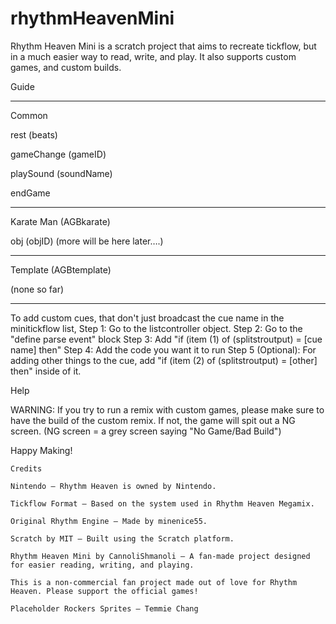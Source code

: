 # rhythmHeavenMini
Rhythm Heaven Mini is a scratch project that aims to recreate tickflow, but in a much easier way to read, write, and play.
It also supports custom games, and custom builds.





Guide 

------------

Common 



rest (beats)

gameChange (gameID)

playSound (soundName)

endGame


------------

Karate Man (AGBkarate)




obj (objID)
(more will be here later….)


------------

Template (AGBtemplate)



(none so far)


------------

To add custom cues, that don't just broadcast the cue name in the minitickflow list, 
Step 1: Go to the listcontroller object.
Step 2: Go to the "define parse event" block
Step 3: Add "if (item (1) of (splitstroutput) = [cue name] then"
Step 4: Add the code you want it to run
Step 5 (Optional): For adding other things to the cue, add "if (item (2) of (splitstroutput) = [other] then" inside of it.



 Help 

 

WARNING: If you try to run a remix with custom games, please make sure to have the build of the custom remix. If not, the game will spit out a NG screen.
(NG screen = a grey screen saying "No Game/Bad Build")


Happy Making!


    Credits

    Nintendo — Rhythm Heaven is owned by Nintendo.

    Tickflow Format — Based on the system used in Rhythm Heaven Megamix.

    Original Rhythm Engine — Made by minenice55.

    Scratch by MIT — Built using the Scratch platform.

    Rhythm Heaven Mini by CannoliShmanoli — A fan-made project designed for easier reading, writing, and playing.

    This is a non-commercial fan project made out of love for Rhythm Heaven. Please support the official games!
    
    Placeholder Rockers Sprites — Temmie Chang

